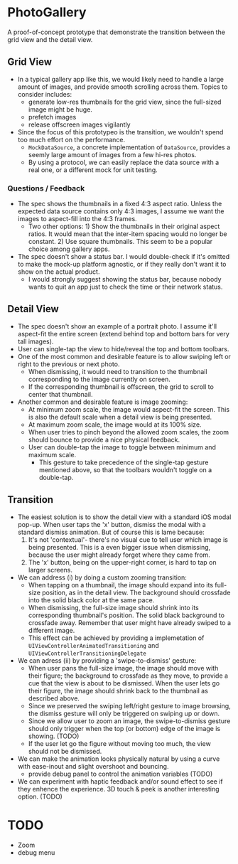 # PhotoGallery
A proof-of-concept prototype that demonstrate the transition between the grid view and the detail view.

## Grid View
- In a typical gallery app like this, we would likely need to handle a large amount of images, and provide smooth scrolling across them. Topics to consider includes:
  - generate low-res thumbnails for the grid view, since the full-sized image might be huge.
  - prefetch images
  - release offscreen images vigilantly
- Since the focus of this prototypeo is the transition, we wouldn't spend too much effort on the performance. 
  - `MockDataSource`, a concrete implementation of `DataSource`, provides a seemly large amount of images from a few hi-res photos.
  - By using a protocol, we can easily replace the data source with a real one, or a different mock for unit testing.
  
### Questions / Feedback
- The spec shows the thumbnails in a fixed 4:3 aspect ratio. Unless the expected data source contains only 4:3 images, I assume we want the images to aspect-fill into the 4:3 frames.
  - Two other options: 1) Show the thumbnails in their original aspect ratios. It would mean that the inter-item spacing would no longer be constant. 2) Use square thumbnails. This seem to be a popular choice among gallery apps.
- The spec doesn't show a status bar. I would double-check if it's omitted to make the mock-up platform agnostic, or if they really don't want it to show on the actual product.
  - I would strongly suggest showing the status bar, because nobody wants to quit an app just to check the time or their network status. 


## Detail View
- The spec doesn't show an example of a portrait photo. I assume it'll aspect-fit the entire screen (extend behind top and bottom bars for very tall images).
- User can single-tap the view to hide/reveal the top and bottom toolbars.
- One of the most common and desirable feature is to allow swiping left or right to the previous or next photo.
  - When dismissing, it would need to transition to the thumbnail corresponding to the image currently on screen.
  - If the corresponding thumbnail is offscreen, the grid to scroll to center that thumbnail.
- Another common and desirable feature is image zooming:
  - At minimum zoom scale, the image would aspect-fit the screen. This is also the default scale when a detail view is being presented.
  - At maximum zoom scale, the image would at its 100% size.
  - When user tries to pinch beyond the allowed zoom scales, the zoom should bounce to provide a nice physical feedback.
  - User can double-tap the image to toggle between minimum and maximum scale.
    - This gesture to take precedence of the single-tap gesture mentioned above, so that the toolbars wouldn't toggle on a double-tap.


## Transition
- The easiest solution is to show the detail view with a standard iOS modal pop-up. When user taps the 'x' button, dismiss the modal with a standard dismiss animation. But of course this is lame because:
  1. It's not 'contextual'- there's no visual cue to tell user which image is being presented. This is a even bigger issue when dismissing, because the user might already forget where they came from.
  2. The 'x' button, being on the upper-right corner, is hard to tap on larger screens.
- We can address (i) by doing a custom zooming transition:
  - When tapping on a thumbnail, the image should expand into its full-size position, as in the detail view. The background should crossfade into the solid black color at the same pace.
  - When dismissing, the full-size image should shrink into its corresponding thumbnail's position. The solid black background to crossfade away. Remember that user might have already swiped to a different image.
  - This effect can be achieved by providing a implemetation of `UIViewControllerAnimatedTransitioning` and `UIViewControllerTransitioningDelegate`
- We can adress (ii) by providing a 'swipe-to-dismiss' gesture:
  - When user pans the full-size image, the image should move with their figure; the background to crossfade as they move, to provide a cue that the view is about to be dismissed. When the user lets go their figure, the image should shrink back to the thumbnail as described above.
  - Since we preserved the swiping left/right gesture to image browsing, the dismiss gesture will only be triggered on swiping up or down.
  - Since we allow user to zoom an image, the swipe-to-dismiss gesture should only trigger when the top (or bottom) edge of the image is showing. (TODO)
  - If the user let go the figure without moving too much, the view should not be dismissed.
- We can make the animation looks physically natural by using a curve with ease-inout and slight overshoot and bouncing.
  - provide debug panel to control the animation variables (TODO)
- We can experiment with haptic feedback and/or sound effect to see if they enhence the experience. 3D touch & peek is another interesting option. (TODO)


# TODO
- Zoom
- debug menu
